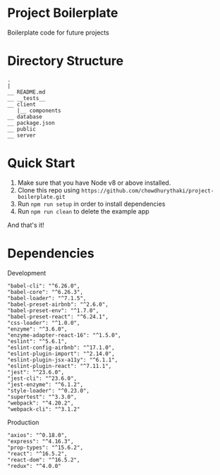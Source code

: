 # Project Boilerplate
Boilerplate code for future projects

# Directory Structure
```
.
|
__ README.md
__ __tests__
__ client
   |__ components
__ database
__ package.json
__ public
__ server
```

# Quick Start
1. Make sure that you have Node v8 or above installed.
2. Clone this repo using `https://github.com/chowdhurythaki/project-boilerplate.git`
3. Run `npm run setup` in order to install dependencies
4. Run `npm run clean` to delete the example app

And that's it!

# Dependencies
Development
```
"babel-cli": "^6.26.0",
"babel-core": "^6.26.3",
"babel-loader": "^7.1.5",
"babel-preset-airbnb": "^2.6.0",
"babel-preset-env": "^1.7.0",
"babel-preset-react": "^6.24.1",
"css-loader": "^1.0.0",
"enzyme": "^3.6.0",
"enzyme-adapter-react-16": "^1.5.0",
"eslint": "^5.6.1",
"eslint-config-airbnb": "^17.1.0",
"eslint-plugin-import": "^2.14.0",
"eslint-plugin-jsx-a11y": "^6.1.1",
"eslint-plugin-react": "^7.11.1",
"jest": "^23.6.0",
"jest-cli": "^23.6.0",
"jest-enzyme": "^6.1.2",
"style-loader": "^0.23.0",
"supertest": "^3.3.0",
"webpack": "^4.20.2",
"webpack-cli": "^3.1.2"
```

Production
```
"axios": "^0.18.0",
"express": "^4.16.3",
"prop-types": "^15.6.2",
"react": "^16.5.2",
"react-dom": "^16.5.2",
"redux": "^4.0.0"
```
